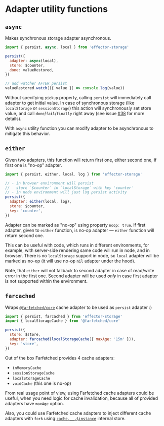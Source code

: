 # Adapter utility functions

## `async`

Makes synchronous storage adapter asynchronous.

```javascript
import { persist, async, local } from 'effector-storage'

persist({
  adapter: async(local),
  store: $counter,
  done: valueRestored,
})

// add watcher AFTER persist
valueRestored.watch(({ value }) => console.log(value))
```

Without specifying `pickup` property, calling `persist` will immediately call adapter to get initial value. In case of synchronous storage (like `localStorage` or `sessionStorage`) this action will synchronously set store value, and call `done`/`fail`/`finally` right away (see issue [#38](https://github.com/yumauri/effector-storage/issues/38) for more details).

With `async` utility function you can modify adapter to be asynchronous to mitigate this behavior.

## `either`

Given two adapters, this function will return first one, either second one, if first one is "no-op" adapter.

```javascript
import { persist, either, local, log } from 'effector-storage'

// - in browser environment will persist
//   store `$counter` in `localStorage` with key 'counter'
// - in node environment will just log persist activity
persist({
  adapter: either(local, log),
  store: $counter,
  key: 'counter',
})
```

Adapter can be marked as "no-op" using property `noop: true`. If first adapter, given to `either` function, is no-op adapter — `either` function will return second one.

This can be useful with code, which runs in different environments, for example, with server-side rendering same code will run in node, and in browser. There is no `localStorage` support in node, so `local` adapter will be marked as no-op (it will use no-op `nil` adapter under the hood).

Note, that `either` will not fallback to second adapter in case of read/write error in the first one. Second adapter will be used _only_ in case first adapter is not supported within the environment.

## `farcached`

Wraps [`@farfetched/core`](https://farfetched.pages.dev/api/operators/cache.html) cache adapter to be used as `persist` adapter :)

```javascript
import { persist, farcached } from 'effector-storage'
import { localStorageCache } from '@farfetched/core'

persist({
  store: $store,
  adapter: farcached(localStorageCache({ maxAge: '15m' })),
  key: 'store',
})
```

Out of the box Farfetched provides 4 cache adapters:

- `inMemoryCache`
- `sessionStorageCache`
- `localStorageCache`
- `voidCache` (this one is no-op)

From real usage point of view, using Farfetched cache adapters could be useful, when you need logic for cache invalidation, because all of provided adapters have `maxAge` option.

Also, you could use Farfetched cache adapters to inject different cache adapters with `fork` using [`cache.__.$instance`](https://farfetched.pages.dev/recipes/server_cache.html#inject-adapter) internal store.
